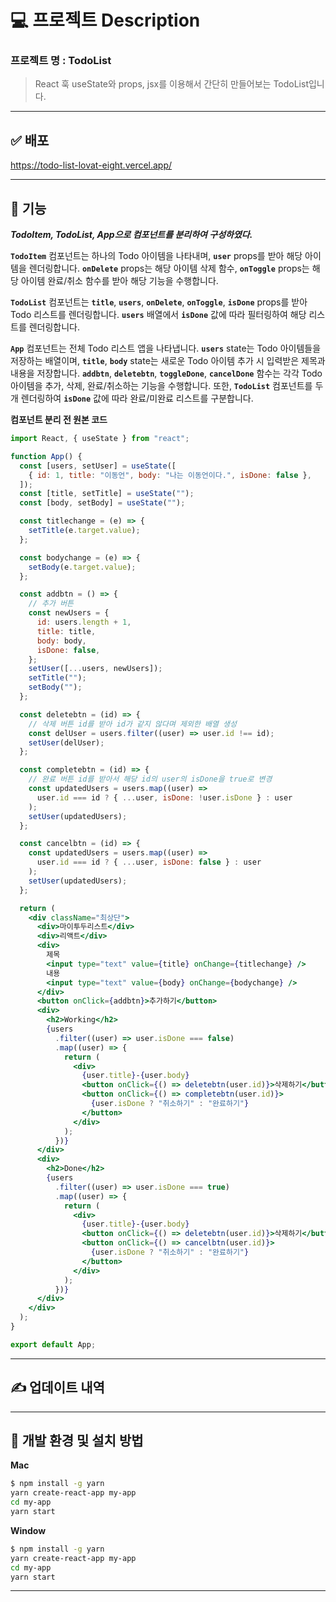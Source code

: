 # 💻 프로젝트 Description
### 프로젝트 명 : TodoList
> React 훅 useState와 props, jsx를 이용해서 간단히 만들어보는 TodoList입니다.

---

## ✅ 배포

 https://todo-list-lovat-eight.vercel.app/

----


## 📝 기능 

_**TodoItem, TodoList, App으로 컴포넌트를 분리하여 구성하였다.**_

**`TodoItem`** 컴포넌트는 하나의 Todo 아이템을 나타내며, **`user`** props를 받아 해당 아이템을 렌더링합니다. **`onDelete`** props는 해당 아이템 삭제 함수, **`onToggle`** props는 해당 아이템 완료/취소 함수를 받아 해당 기능을 수행합니다.

**`TodoList`** 컴포넌트는 **`title`**, **`users`**, **`onDelete`**, **`onToggle`**, **`isDone`** props를 받아 Todo 리스트를 렌더링합니다. **`users`** 배열에서 **`isDone`** 값에 따라 필터링하여 해당 리스트를 렌더링합니다.

**`App`** 컴포넌트는 전체 Todo 리스트 앱을 나타냅니다. **`users`** state는 Todo 아이템들을 저장하는 배열이며, **`title`**, **`body`** state는 새로운 Todo 아이템 추가 시 입력받은 제목과 내용을 저장합니다. **`addbtn`**, **`deletebtn`**, **`toggleDone`**, **`cancelDone`** 함수는 각각 Todo 아이템을 추가, 삭제, 완료/취소하는 기능을 수행합니다. 또한, **`TodoList`** 컴포넌트를 두 개 렌더링하여 **`isDone`** 값에 따라 완료/미완료 리스트를 구분합니다.

**컴포넌트 분리 전 원본 코드**


```jsx
import React, { useState } from "react";

function App() {
  const [users, setUser] = useState([
    { id: 1, title: "이동언", body: "나는 이동언이다.", isDone: false },
  ]);
  const [title, setTitle] = useState("");
  const [body, setBody] = useState("");

  const titlechange = (e) => {
    setTitle(e.target.value);
  };

  const bodychange = (e) => {
    setBody(e.target.value);
  };

  const addbtn = () => {
    // 추가 버튼
    const newUsers = {
      id: users.length + 1,
      title: title,
      body: body,
      isDone: false,
    };
    setUser([...users, newUsers]);
    setTitle("");
    setBody("");
  };

  const deletebtn = (id) => {
    // 삭제 버튼 id를 받아 id가 같지 않다며 제외한 배열 생성
    const delUser = users.filter((user) => user.id !== id);
    setUser(delUser);
  };

  const completebtn = (id) => {
    // 완료 버튼 id를 받아서 해당 id의 user의 isDone을 true로 변경
    const updatedUsers = users.map((user) =>
      user.id === id ? { ...user, isDone: !user.isDone } : user
    );
    setUser(updatedUsers);
  };

  const cancelbtn = (id) => {
    const updatedUsers = users.map((user) =>
      user.id === id ? { ...user, isDone: false } : user
    );
    setUser(updatedUsers);
  };

  return (
    <div className="최상단">
      <div>마이투두리스트</div>
      <div>리액트</div>
      <div>
        제목
        <input type="text" value={title} onChange={titlechange} />
        내용
        <input type="text" value={body} onChange={bodychange} />
      </div>
      <button onClick={addbtn}>추가하기</button>
      <div>
        <h2>Working</h2>
        {users
          .filter((user) => user.isDone === false)
          .map((user) => {
            return (
              <div>
                {user.title}-{user.body}
                <button onClick={() => deletebtn(user.id)}>삭제하기</button>
                <button onClick={() => completebtn(user.id)}>
                  {user.isDone ? "취소하기" : "완료하기"}
                </button>
              </div>
            );
          })}
      </div>
      <div>
        <h2>Done</h2>
        {users
          .filter((user) => user.isDone === true)
          .map((user) => {
            return (
              <div>
                {user.title}-{user.body}
                <button onClick={() => deletebtn(user.id)}>삭제하기</button>
                <button onClick={() => cancelbtn(user.id)}>
                  {user.isDone ? "취소하기" : "완료하기"}
                </button>
              </div>
            );
          })}
      </div>
    </div>
  );
}

export default App;

```
---

## ✍️ 업데이트 내역

------


## 🔡 개발 환경 및 설치 방법


**Mac**

```sh
$ npm install -g yarn
yarn create-react-app my-app
cd my-app
yarn start
```

**Window**

```sh
$ npm install -g yarn
yarn create-react-app my-app
cd my-app
yarn start
```
----
